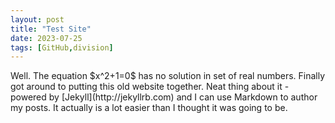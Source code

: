 ```yaml
---
layout: post
title: "Test Site"
date: 2023-07-25
tags: [GitHub,division]
---
```


<p>
Well. The equation $x^2+1=0$  has no solution in set of real numbers.
Finally got around to putting this old website together. Neat thing about it - powered by [Jekyll](http://jekyllrb.com) and I can use Markdown to author my posts. It actually is a lot easier than I thought it was going to be.
</p>
